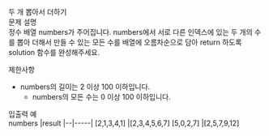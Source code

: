 두 개 뽑아서 더하기<br>
문제 설명<br>
정수 배열 numbers가 주어집니다. numbers에서 서로 다른 인덱스에 있는 두 개의 수를 뽑아 더해서 만들 수 있는 모든 수를 배열에 오름차순으로 담아 return 하도록 solution 함수를 완성해주세요.

제한사항<br>
- numbers의 길이는 2 이상 100 이하입니다.
  - numbers의 모든 수는 0 이상 100 이하입니다.

입출력 예<br>
numbers	|result
|--|-----|
[2,1,3,4,1]	|[2,3,4,5,6,7]
[5,0,2,7]	|[2,5,7,9,12]